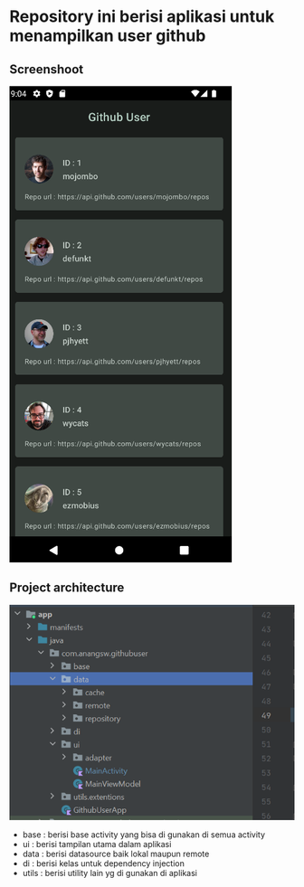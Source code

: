 # Repository ini berisi aplikasi untuk menampilkan user github
## Screenshoot
![sceenshoot](screenshot/ss_1.png)

## Project architecture
![architecture](screenshot/architecture.png)
- base : berisi base activity yang bisa di gunakan di semua activity
- ui : berisi tampilan utama dalam aplikasi
- data : berisi datasource baik lokal maupun remote
- di : berisi kelas untuk dependency injection
- utils : berisi utility lain yg di gunakan di aplikasi